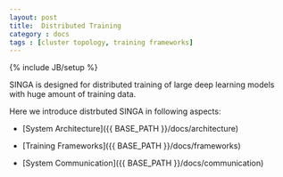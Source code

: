 ```yaml
---
layout: post
title:  Distributed Training
category : docs
tags : [cluster topology, training frameworks]
---
```

{% include JB/setup %}


SINGA is designed for distributed training of large deep learning models with
huge amount of training data.

Here we introduce distrbuted SINGA in following aspects:

* [System Architecture]({{ BASE_PATH }}/docs/architecture)

* [Training Frameworks]({{ BASE_PATH }}/docs/frameworks)

* [System Communication]({{ BASE_PATH }}/docs/communication)
